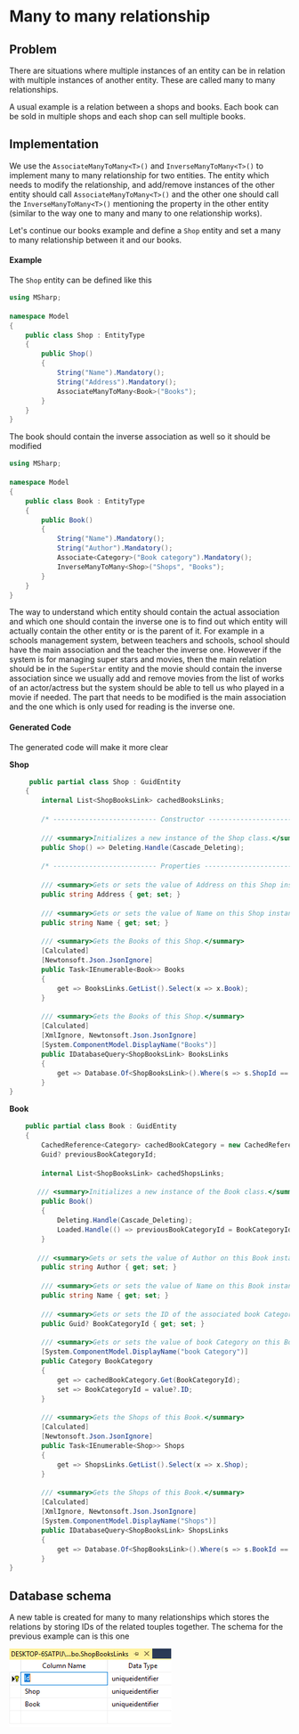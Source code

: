 # Many to many relationship

## Problem

There are situations where multiple instances of an entity can be in relation with multiple instances of another entity.
These are called many to many relationships.

A usual example is a relation between a shops and books.
Each book can be sold in multiple shops and each shop can sell multiple books.

## Implementation

We use the `AssociateManyToMany<T>()` and `InverseManyToMany<T>()` to implement many to many relationship for two entities. 
The entity which needs to modify the relationship, and add/remove instances of the other entity should call `AssociateManyToMany<T>()` and the other one should call the `InverseManyToMany<T>()` mentioning the property in the other entity (similar to the way one to many and many to one relationship works).

Let's continue our books example and define a `Shop` entity and set a many to many relationship between it and our books.

#### Example

The `Shop` entity can be defined like this

```csharp
using MSharp;

namespace Model
{
    public class Shop : EntityType
    {
        public Shop()
        {
            String("Name").Mandatory();
            String("Address").Mandatory();
            AssociateManyToMany<Book>("Books");
        }
    }
}

```

The book should contain the inverse association as well so it should be modified

```csharp
using MSharp;

namespace Model
{
    public class Book : EntityType
    {
        public Book()
        {
            String("Name").Mandatory();
            String("Author").Mandatory();
            Associate<Category>("Book category").Mandatory();
            InverseManyToMany<Shop>("Shops", "Books");
        }
    }
}

```

The way to understand which entity should contain the actual association and which one should contain the inverse one is to find out which entity will actually contain the other entity or is the parent of it.
For example in a schools management system, between teachers and schools, school should have the main association and the teacher the inverse one.
However if the system is for managing super stars and movies, then the  main relation should be in the `SuperStar` entity and the movie should contain the inverse association since we usually add and remove movies from the list of works of an actor/actress but the system should be able to tell us who played in a movie if needed.
The part that needs to be modified is the main association and the one which is only used for reading is the inverse one.

#### Generated Code

The generated code will make it more clear

**Shop**

```csharp
     public partial class Shop : GuidEntity
    {
        internal List<ShopBooksLink> cachedBooksLinks;
        
        /* -------------------------- Constructor -----------------------*/
        
        /// <summary>Initializes a new instance of the Shop class.</summary>
        public Shop() => Deleting.Handle(Cascade_Deleting);
        
        /* -------------------------- Properties -------------------------*/
        
        /// <summary>Gets or sets the value of Address on this Shop instance.</summary>
        public string Address { get; set; }
        
        /// <summary>Gets or sets the value of Name on this Shop instance.</summary>
        public string Name { get; set; }
        
        /// <summary>Gets the Books of this Shop.</summary>
        [Calculated]
        [Newtonsoft.Json.JsonIgnore]
        public Task<IEnumerable<Book>> Books
        {
            get => BooksLinks.GetList().Select(x => x.Book);
        }
        
        /// <summary>Gets the Books of this Shop.</summary>
        [Calculated]
        [XmlIgnore, Newtonsoft.Json.JsonIgnore]
        [System.ComponentModel.DisplayName("Books")]
        public IDatabaseQuery<ShopBooksLink> BooksLinks
        {
            get => Database.Of<ShopBooksLink>().Where(s => s.ShopId == ID);
        }
}
```

**Book**

```csharp
    public partial class Book : GuidEntity
    {
        CachedReference<Category> cachedBookCategory = new CachedReference<Category>();
        Guid? previousBookCategoryId;
        
        internal List<ShopBooksLink> cachedShopsLinks;
        
       /// <summary>Initializes a new instance of the Book class.</summary>
        public Book()
        {
            Deleting.Handle(Cascade_Deleting);
            Loaded.Handle(() => previousBookCategoryId = BookCategoryId);
        }
        
       /// <summary>Gets or sets the value of Author on this Book instance.</summary>
        public string Author { get; set; }
        
        /// <summary>Gets or sets the value of Name on this Book instance.</summary>
        public string Name { get; set; }
        
        /// <summary>Gets or sets the ID of the associated book Category.</summary>
        public Guid? BookCategoryId { get; set; }
        
        /// <summary>Gets or sets the value of book Category on this Book instance.</summary>
        [System.ComponentModel.DisplayName("book Category")]
        public Category BookCategory
        {
            get => cachedBookCategory.Get(BookCategoryId);
            set => BookCategoryId = value?.ID;
        }
        
        /// <summary>Gets the Shops of this Book.</summary>
        [Calculated]
        [Newtonsoft.Json.JsonIgnore]
        public Task<IEnumerable<Shop>> Shops
        {
            get => ShopsLinks.GetList().Select(x => x.Shop);
        }
        
        /// <summary>Gets the Shops of this Book.</summary>
        [Calculated]
        [XmlIgnore, Newtonsoft.Json.JsonIgnore]
        [System.ComponentModel.DisplayName("Shops")]
        public IDatabaseQuery<ShopBooksLink> ShopsLinks
        {
            get => Database.Of<ShopBooksLink>().Where(s => s.BookId == ID);
        }
}
```

## Database schema

A new table is created for many to many relationships which stores the relations by storing IDs of the related touples together.
The schema for the previous example can is this one

![book and shop relation's table](images/bookShopRelation.PNG)